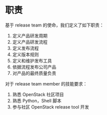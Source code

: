 # 职责

基于 release team 的使命，我们定义了如下职责：

1. 定义产品研发周期
2. 定义产品研发流程
3. 定义发布流程
4. 定义版本规则
5. 定义和维护发布工具
6. 依据流程发布公司产品
7. 对产品的最终质量负责

对于 release team member 的技能要求：

1. 熟悉 OpenStack 社区项目
2. 熟悉 Python，Shell 脚本
3. 参与社区 OpenStack release tool 开发




